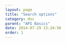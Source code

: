 ```yaml
---
layout: page
title: "Search options"
category: doc
parent: "API Basics"
date: 2014-07-29 13:24:56
order: 1
---
```


